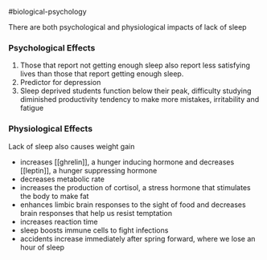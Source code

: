 #biological-psychology 

There are both psychological and physiological impacts of lack of sleep


### Psychological Effects
1. Those that report not getting enough sleep also report less satisfying lives than those that report getting enough sleep.
2. Predictor for depression
3. Sleep deprived students function below their peak, difficulty studying diminished productivity tendency to make more mistakes, irritability and fatigue


### Physiological Effects
Lack of sleep also causes weight gain
* increases [[ghrelin]], a hunger inducing hormone and decreases [[leptin]], a hunger suppressing hormone
* decreases metabolic rate
* increases the production of cortisol, a stress hormone that stimulates the body to make fat
* enhances limbic brain responses to the sight of food and decreases brain responses that help us resist temptation
* increases reaction time
* sleep boosts immune cells to fight infections
* accidents increase immediately after spring forward, where we lose an hour of sleep